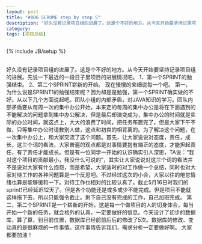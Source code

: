 ```yaml
---
layout: post
title: "#006 SCRUME step by step 5"
description: "好久没有记录项目组的进展了。这是个不好的地方。从今天开始要坚持记录项目组的进展。先说一下最近的一段日子里项目的进展情况吧。"
category: 
tags: [项目总结]
---
```

{% include JB/setup %}
##
好久没有记录项目组的进展了。这是个不好的地方。从今天开始要坚持记录项目组的进展。先说一下最近的一段日子里项目的进展情况吧。
1、第一个SPRINT的勉强结束。
2、第二个SPRINT崭新的开始。
现在慢慢的来细说每一个吧。
第一，为什么说是SPRINT1的勉强结束呢？因为却是是勉强，第一个SPRINT确实做的不好。从以下几个方面说起吧。团队小组的内部矛盾，对JAVA知识的学习。团队内部矛盾要从每周一次的集中办公开始，本来定的每周的集中办公是将在下面遇到的不能解决的问题拿到集中办公解决，但是最后却演变成为，集中办公的时间就是实际的办公时间，就这点上，大大的浪费了时间，把任务布置完了，但是大家下午不做，只等集中办公时请教别人做，这点和初衷的相背离的。为了解决这个问题，在一次集中办公上，和大家交流了这个问题。首先，让大家说说对态度，责任，成长，这三个词的看法，大家普遍的观点都是对事情要抱有端正的态度，才能担起责任，有了责任才能成长。但是有一位同学一开始的认识确实引人深思，TA说：“我对这个项目的贡献最小，我没什么可说的”，其实让大家说说对这三个词的看法并不是说对大家有什么抱怨，而是希望，大家适时的对工作做一个总结，同时也对大家对待工作的各种问题算是一个反思吧。不过经过这次的小会，大家以往的倦怠情绪也算是能够缓和一下。对待工作也相对的比较认真了。截止5月16日时我们的sprint1已经延迟12天了。但是各个功能还是或多或少不能完成。但是项目不能就这样拖下去，所以只能强令截止。剩下自己没有完成的工作，自己加班完成。
第二，第二个SPRINT是一个崭新的开始，这是每一个做项目的人的切身体会，每当开始一个新的任务，就会格外的认真，一定要做好的信息。今天设计了初步的数据库，算了算，到目前位置，数据库已经前前后后的修改了5次。数据库的修改、变动真的是很麻烦的一件事情。这件事情告诉我们，需求分析一定要做好啊。
大家都要加油！
##